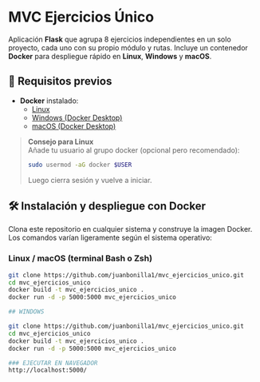 # MVC Ejercicios Único
Aplicación **Flask** que agrupa 8 ejercicios independientes en un solo proyecto, cada uno con su propio módulo y rutas. Incluye un contenedor **Docker** para despliegue rápido en **Linux**, **Windows** y **macOS**.
## 🚀 Requisitos previos
- **Docker** instalado:  
  - [Linux](https://docs.docker.com/engine/install/)  
  - [Windows (Docker Desktop)](https://docs.docker.com/desktop/install/windows/)  
  - [macOS (Docker Desktop)](https://docs.docker.com/desktop/install/mac/)
> **Consejo para Linux**  
> Añade tu usuario al grupo docker (opcional pero recomendado):  
> ```bash
> sudo usermod -aG docker $USER
> ```  
> Luego cierra sesión y vuelve a iniciar.
## 🛠️ Instalación y despliegue con Docker
Clona este repositorio en cualquier sistema y construye la imagen Docker. Los comandos varían ligeramente según el sistema operativo:
### Linux / macOS (terminal Bash o Zsh)
```bash
git clone https://github.com/juanbonilla1/mvc_ejercicios_unico.git
cd mvc_ejercicios_unico
docker build -t mvc_ejercicios_unico .
docker run -d -p 5000:5000 mvc_ejercicios_unico

## WINDOWS 

git clone https://github.com/juanbonilla1/mvc_ejercicios_unico.git
cd mvc_ejercicios_unico
docker build -t mvc_ejercicios_unico .
docker run -d -p 5000:5000 mvc_ejercicios_unico

### EJECUTAR EN NAVEGADOR    
http://localhost:5000/

